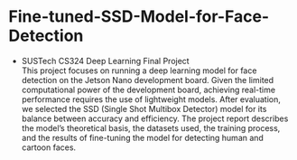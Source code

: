 # Fine-tuned-SSD-Model-for-Face-Detection
- SUSTech CS324 Deep Learning Final Project<br />
This project focuses on running a deep learning model for face detection on the Jetson Nano development board. Given the limited computational power of the development board, achieving real-time performance requires the use of lightweight models. After evaluation, we selected the SSD (Single Shot Multibox Detector) model for its balance between accuracy and efficiency. The project report describes the model’s theoretical basis, the datasets used, the training process, and the results of fine-tuning the model for detecting human and cartoon faces.

